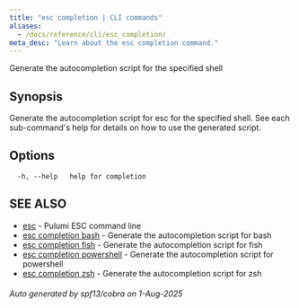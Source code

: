 ```yaml
---
title: "esc completion | CLI commands"
aliases:
  - /docs/reference/cli/esc_completion/
meta_desc: "Learn about the esc completion command."
---
```




Generate the autocompletion script for the specified shell

## Synopsis

Generate the autocompletion script for esc for the specified shell.
See each sub-command's help for details on how to use the generated script.


## Options

```
  -h, --help   help for completion
```

## SEE ALSO

* [esc](/docs/esc/cli/commands/esc/)	 - Pulumi ESC command line
* [esc completion bash](/docs/esc/cli/commands/esc_completion_bash/)	 - Generate the autocompletion script for bash
* [esc completion fish](/docs/esc/cli/commands/esc_completion_fish/)	 - Generate the autocompletion script for fish
* [esc completion powershell](/docs/esc/cli/commands/esc_completion_powershell/)	 - Generate the autocompletion script for powershell
* [esc completion zsh](/docs/esc/cli/commands/esc_completion_zsh/)	 - Generate the autocompletion script for zsh

###### Auto generated by spf13/cobra on 1-Aug-2025
